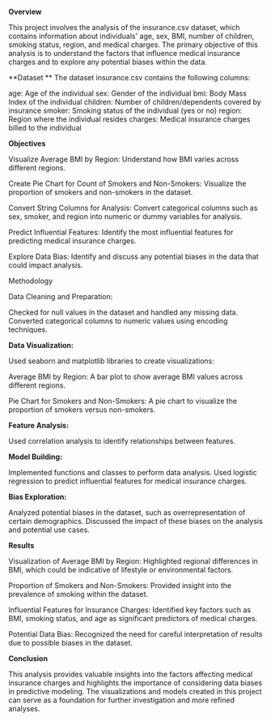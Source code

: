 **Overview**

This project involves the analysis of the insurance.csv dataset, which contains information about individuals' age, sex, BMI, number of children, smoking status, region, and medical charges. The primary objective of this analysis is to understand the factors that influence medical insurance charges and to explore any potential biases within the data.

**Dataset
**
The dataset insurance.csv contains the following columns:

age: Age of the individual
sex: Gender of the individual
bmi: Body Mass Index of the individual
children: Number of children/dependents covered by insurance
smoker: Smoking status of the individual (yes or no)
region: Region where the individual resides
charges: Medical insurance charges billed to the individual

**Objectives**

Visualize Average BMI by Region: Understand how BMI varies across different regions.

Create Pie Chart for Count of Smokers and Non-Smokers: Visualize the proportion of smokers and non-smokers in the dataset.

Convert String Columns for Analysis: Convert categorical columns such as sex, smoker, and region into numeric or dummy variables for analysis.

Predict Influential Features: Identify the most influential features for predicting medical insurance charges.

Explore Data Bias: Identify and discuss any potential biases in the data that could impact analysis.

Methodology

Data Cleaning and Preparation:

Checked for null values in the dataset and handled any missing data.
Converted categorical columns to numeric values using encoding techniques.

**Data Visualization:**

Used seaborn and matplotlib libraries to create visualizations:

Average BMI by Region: A bar plot to show average BMI values across different regions.

Pie Chart for Smokers and Non-Smokers: A pie chart to visualize the proportion of smokers versus non-smokers.

**Feature Analysis:**

Used correlation analysis to identify relationships between features.

**Model Building:**

Implemented functions and classes to perform data analysis.
Used logistic regression to predict influential features for medical insurance charges.

**Bias Exploration:**

Analyzed potential biases in the dataset, such as overrepresentation of certain demographics.
Discussed the impact of these biases on the analysis and potential use cases.

**Results**

Visualization of Average BMI by Region: Highlighted regional differences in BMI, which could be indicative of lifestyle or environmental factors.

Proportion of Smokers and Non-Smokers: Provided insight into the prevalence of smoking within the dataset.

Influential Features for Insurance Charges: Identified key factors such as BMI, smoking status, and age as significant predictors of medical charges.

Potential Data Bias: Recognized the need for careful interpretation of results due to possible biases in the dataset.

**Conclusion**

This analysis provides valuable insights into the factors affecting medical insurance charges and highlights the importance of considering data biases in predictive modeling. The visualizations and models created in this project can serve as a foundation for further investigation and more refined analyses.
